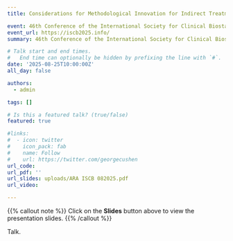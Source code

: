 ```yaml
---
title: Considerations for Methodological Innovation for Indirect Treatment Comparisons in Pan-European HTA

event: 46th Conference of the International Society for Clinical Biostatistics
event_url: https://iscb2025.info/
summary: 46th Conference of the International Society for Clinical Biostatistics

# Talk start and end times.
#   End time can optionally be hidden by prefixing the line with `#`.
date: '2025-08-25T10:00:00Z'
all_day: false

authors:
  - admin

tags: []

# Is this a featured talk? (true/false)
featured: true

#links:
#  - icon: twitter
#    icon_pack: fab
#    name: Follow
#    url: https://twitter.com/georgecushen
url_code: 
url_pdf: ''
url_slides: uploads/ARA ISCB 082025.pdf
url_video: 

---
```


{{% callout note %}}
Click on the **Slides** button above to view the presentation slides. 
{{% /callout %}}

Talk.
